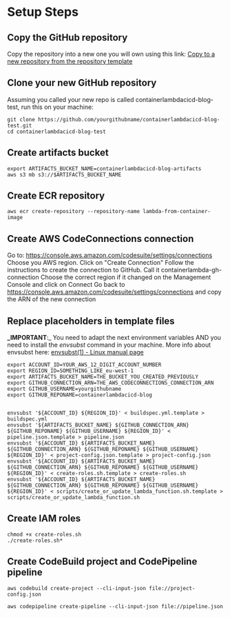 #

# Setup Steps

## Copy the GitHub repository

Copy the repository into a new one you will own using this link:
[Copy to a new repository from the repository template](https://github.com/new?template_name=containerlambdacicd-blog)

## Clone your new GitHub repository

Assuming you called your new repo is called containerlambdacicd-blog-test, run this on your machine:

```
git clone https://github.com/yourgithubname/containerlambdacicd-blog-test.git
cd containerlambdacicd-blog-test
```

## Create artifacts bucket

```
export ARTIFACTS_BUCKET_NAME=containerlambdacicd-blog-artifacts
aws s3 mb s3://$ARTIFACTS_BUCKET_NAME
```

## Create ECR repository

```
aws ecr create-repository --repository-name lambda-from-container-image
```

## Create AWS CodeConnections connection

Go to: https://console.aws.amazon.com/codesuite/settings/connections
Choose you AWS region.
Click on "Create Connection"
Follow the instructions to create the connection to GitHub. Call it containerlambda-gh-connection
Choose the correct region if it changed on the Management Console and click on Connect
Go back to https://console.aws.amazon.com/codesuite/settings/connections and copy the ARN of the new connection

## Replace placeholders in template files

**\_IMPORTANT**:\_ You need to adapt the next environment variables AND you need to install the _envsubst_ command in your machine. More info about envsubst here: [envsubst\(1\) - Linux manual page](https://man7.org/linux/man-pages/man1/envsubst.1.html)

```
export ACCOUNT_ID=YOUR_AWS_12_DIGIT_ACCOUNT_NUMBER
export REGION_ID=SOMETHING_LIKE_eu-west-1
export ARTIFACTS_BUCKET_NAME=THE_BUCKET_YOU_CREATED_PREVIOUSLY
export GITHUB_CONNECTION_ARN=THE_AWS_CODECONNECTIONS_CONNECTION_ARN
export GITHUB_USERNAME=yourgithubname
export GITHUB_REPONAME=containerlambdacicd-blog


envsubst '${ACCOUNT_ID} ${REGION_ID}' < buildspec.yml.template > buildspec.yml
envsubst '${ARTIFACTS_BUCKET_NAME} ${GITHUB_CONNECTION_ARN} ${GITHUB_REPONAME} ${GITHUB_USERNAME} ${REGION_ID}' < pipeline.json.template > pipeline.json
envsubst '${ACCOUNT_ID} ${ARTIFACTS_BUCKET_NAME} ${GITHUB_CONNECTION_ARN} ${GITHUB_REPONAME} ${GITHUB_USERNAME} ${REGION_ID}' < project-config.json.template > project-config.json
envsubst '${ACCOUNT_ID} ${ARTIFACTS_BUCKET_NAME} ${GITHUB_CONNECTION_ARN} ${GITHUB_REPONAME} ${GITHUB_USERNAME} ${REGION_ID}' < create-roles.sh.template > create-roles.sh
envsubst '${ACCOUNT_ID} ${ARTIFACTS_BUCKET_NAME} ${GITHUB_CONNECTION_ARN} ${GITHUB_REPONAME} ${GITHUB_USERNAME} ${REGION_ID}' < scripts/create_or_update_lambda_function.sh.template > scripts/create_or_update_lambda_function.sh
```

## Create IAM roles

```
chmod +x create-roles.sh
./create-roles.sh*
```

## Create CodeBuild project and CodePipeline pipeline

```
aws codebuild create-project --cli-input-json file://project-config.json

aws codepipeline create-pipeline --cli-input-json file://pipeline.json
```
